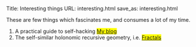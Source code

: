 Title: Interesting things
URL: interesting.html
save_as: interesting.html

These are few things which fascinates me, and consumes a lot of my time. 

1. A practical guide to self-hacking <mark>[My blog](https://medium.com/@self.hacker) </mark>
2. The self-similar holonomic recursive geometry, i.e. <mark>[Fractals]({filename}fractals.md)</mark>

